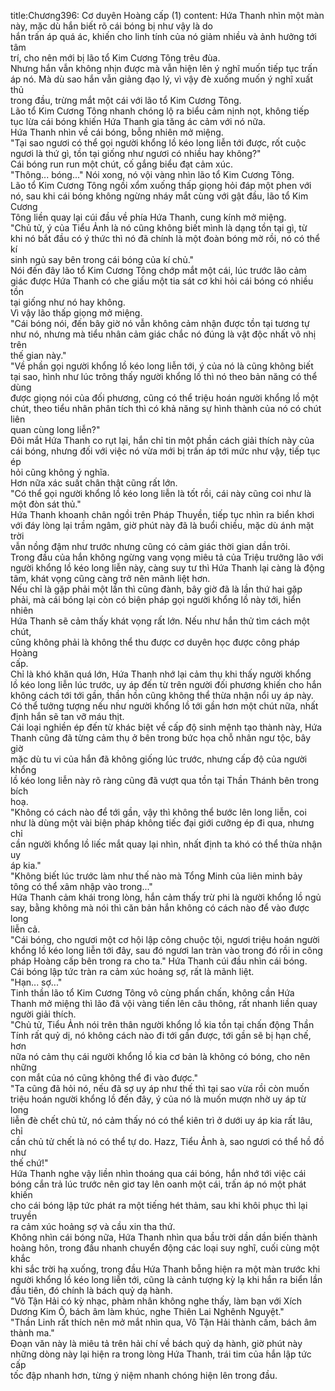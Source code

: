 title:Chương396: Cơ duyên Hoàng cấp (1)
content:
Hứa Thanh nhìn một màn này, mặc dù hắn biết rõ cái bóng bị như vậy là do<br>hắn trấn áp quá ác, khiến cho linh tính của nó giảm nhiều và ảnh hưởng tới tâm<br>trí, cho nên mới bị lão tổ Kim Cương Tông trêu đùa.<br>Nhưng hắn vẫn không nhịn được mà vẫn hiện lên ý nghĩ muốn tiếp tục trấn<br>áp nó. Mà dù sao hắn vẫn giảng đạo lý, vì vậy đè xuống muốn ý nghĩ xuất thủ<br>trong đầu, trừng mắt một cái với lão tổ Kim Cương Tông.<br>Lão tổ Kim Cương Tông nhanh chóng lộ ra biểu cảm nịnh nọt, không tiếp<br>tục lừa cái bóng khiến Hứa Thanh gia tăng ác cảm với nó nữa.<br>Hứa Thanh nhìn về cái bóng, bỗng nhiên mở miệng.<br>"Tại sao ngươi có thể gọi người khổng lồ kéo long liễn tới được, rốt cuộc<br>ngươi là thứ gì, tồn tại giống như ngươi có nhiều hay không?"<br>Cái bóng run run một chút, cố gắng biểu đạt cảm xúc.<br>"Thông... bóng..." Nói xong, nó vội vàng nhìn lão tổ Kim Cương Tông.<br>Lão tổ Kim Cương Tông ngồi xổm xuống thấp giọng hỏi đáp một phen với<br>nó, sau khi cái bóng không ngừng nháy mắt cùng với gật đầu, lão tổ Kim Cương<br>Tông liền quay lại cúi đầu về phía Hứa Thanh, cung kính mở miệng.<br>"Chủ tử, ý của Tiểu Ảnh là nó cũng không biết mình là dạng tồn tại gì, từ<br>khi nó bắt đầu có ý thức thì nó đã chính là một đoàn bóng mờ rồi, nó có thể kí<br>sinh ngủ say bên trong cái bóng của kí chủ."<br>Nói đến đây lão tổ Kim Cương Tông chớp mắt một cái, lúc trước lão cảm<br>giác được Hứa Thanh có che giấu một tia sát cơ khi hỏi cái bóng có nhiều tồn<br>tại giống như nó hay không.<br>Vì vậy lão thấp giọng mở miệng.<br>"Cái bóng nói, đến bây giờ nó vẫn không cảm nhận được tồn tại tương tự<br>như nó, nhưng mà tiểu nhân cảm giác chắc nó đúng là vật độc nhất vô nhị trên<br>thế gian này."<br>"Về phần gọi người khổng lồ kéo long liễn tới, ý của nó là cũng không biết<br>tại sao, hình như lúc trông thấy người khổng lồ thì nó theo bản năng có thể dùng<br>được giọng nói của đối phương, cũng có thể triệu hoán người khổng lồ một<br>chút, theo tiểu nhân phân tích thì có khả năng sự hình thành của nó có chút liên<br>quan cùng long liễn?"<br>Đôi mắt Hứa Thanh co rụt lại, hắn chỉ tin một phần cách giải thích này của<br>cái bóng, nhưng đối với việc nó vừa mới bị trấn áp tới mức như vậy, tiếp tục ép<br>hỏi cũng không ý nghĩa.<br>Hơn nữa xác suất chân thật cũng rất lớn.<br>"Có thể gọi người khổng lồ kéo long liễn là tốt rồi, cái này cũng coi như là<br>một đòn sát thủ."<br>Hứa Thanh khoanh chân ngồi trên Pháp Thuyền, tiếp tục nhìn ra biển khơi<br>với đáy lòng lại trầm ngâm, giờ phút này đã là buổi chiều, mặc dù ánh mặt trời<br>vẫn nồng đậm như trước nhưng cũng có cảm giác thời gian dần trôi.<br>Trong đầu của hắn không ngừng vang vọng miêu tả của Triệu trưởng lão với<br>người khổng lồ kéo long liễn này, càng suy tư thì Hứa Thanh lại càng là động<br>tâm, khát vọng cũng càng trở nên mãnh liệt hơn.<br>Nếu chỉ là gặp phải một lần thì cũng đành, bây giờ đã là lần thứ hai gặp<br>phải, mà cái bóng lại còn có biện pháp gọi người khổng lồ này tới, hiển nhiên<br>Hứa Thanh sẽ cảm thấy khát vọng rất lớn. Nếu như hắn thử tìm cách một chút,<br>cũng không phải là không thể thu được cơ duyên học được công pháp Hoàng<br>cấp.<br>Chỉ là khó khăn quá lớn, Hứa Thanh nhớ lại cảm thụ khi thấy người khổng<br>lồ kéo long liễn lúc trước, uy áp đến từ trên người đối phương khiến cho hắn<br>không cách tới tới gần, thần hồn cũng không thể thừa nhận nổi uy áp này.<br>Có thể tưởng tượng nếu như người khổng lồ tới gần hơn một chút nữa, nhất<br>định hắn sẽ tan vỡ máu thịt.<br>Cái loại nghiền ép đến từ khác biệt về cấp độ sinh mệnh tạo thành này, Hứa<br>Thanh cũng đã từng cảm thụ ở bên trong bức họa chỗ nhân ngư tộc, bây giờ<br>mặc dù tu vi của hắn đã không giống lúc trước, nhưng cấp độ của người khổng<br>lồ kéo long liễn này rõ ràng cũng đã vượt qua tồn tại Thần Thánh bên trong bích<br>hoạ.<br>"Không có cách nào để tới gần, vậy thì không thể bước lên long liễn, coi<br>như là dùng một vài biện pháp không tiếc đại giới cưỡng ép đi qua, nhưng chỉ<br>cần người khổng lồ liếc mắt quay lại nhìn, nhất định ta khó có thể thừa nhận uy<br>áp kia."<br>"Không biết lúc trước làm như thế nào mà Tổng Minh của liên minh bảy<br>tông có thể xâm nhập vào trong..."<br>Hứa Thanh cảm khái trong lòng, hắn cảm thấy trừ phi là người khổng lồ ngủ<br>say, bằng không mà nói thì căn bản hắn không có cách nào để vào được long<br>liễn cả.<br>"Cái bóng, cho ngươi một cơ hội lập công chuộc tội, ngươi triệu hoán người<br>khổng lồ kéo long liễn tới đây, sau đó ngươi lan tràn vào trong đó rồi in công<br>pháp Hoàng cấp bên trong ra cho ta." Hứa Thanh cúi đầu nhìn cái bóng.<br>Cái bóng lập tức tràn ra cảm xúc hoảng sợ, rất là mãnh liệt.<br>"Hạn... sợ..."<br>Tinh thần lão tổ Kim Cương Tông vô cùng phấn chấn, không cần Hứa<br>Thanh mở miệng thì lão đã vội vàng tiến lên câu thông, rất nhanh liền quay<br>người giải thích.<br>"Chủ tử, Tiểu Ảnh nói trên thân người khổng lồ kia tồn tại chấn động Thần<br>Tính rất quỷ dị, nó không cách nào đi tới gần được, tới gần sẽ bị hạn chế, hơn<br>nữa nó cảm thụ cái người khổng lồ kia cơ bản là không có bóng, cho nên những<br>con mắt của nó cũng không thể đi vào được."<br>"Ta cũng đã hỏi nó, nếu đã sợ uy áp như thế thì tại sao vừa rồi còn muốn<br>triệu hoán người khổng lồ đến đây, ý của nó là muốn mượn nhờ uy áp từ long<br>liễn đè chết chủ tử, nó cảm thấy nó có thể kiên trì ở dưới uy áp kia rất lâu, chỉ<br>cần chủ tử chết là nó có thể tự do. Hazz, Tiểu Ảnh à, sao ngươi có thể hồ đồ như<br>thế chứ!"<br>Hứa Thanh nghe vậy liền nhìn thoáng qua cái bóng, hắn nhớ tới việc cái<br>bóng cắn trả lúc trước nên giơ tay lên oanh một cái, trấn áp nó một phát khiến<br>cho cái bóng lập tức phát ra một tiếng hét thảm, sau khi khôi phục thì lại truyền<br>ra cảm xúc hoảng sợ và cầu xin tha thứ.<br>Không nhìn cái bóng nữa, Hứa Thanh nhìn qua bầu trời dần dần biến thành<br>hoàng hôn, trong đầu nhanh chuyển động các loại suy nghĩ, cuối cùng một khắc<br>khi sắc trời hạ xuống, trong đầu Hứa Thanh bỗng hiện ra một màn trước khi<br>người khổng lồ kéo long liễn tới, cũng là cảnh tượng kỳ lạ khi hắn ra biển lần<br>đầu tiên, đó chính là bách quỷ dạ hành.<br>"Vô Tận Hải có kỳ nhạc, phàm nhân không nghe thấy, làm bạn với Xích<br>Dương Kim Ô, bách âm làm khúc, nghe Thiên Lai Nghênh Nguyệt."<br>"Thần Linh rất thích nên mở mắt nhìn qua, Vô Tận Hải thành cấm, bách âm<br>thành ma."<br>Đoạn văn này là miêu tả trên hải chí về bách quỷ dạ hành, giờ phút này<br>những dòng này lại hiện ra trong lòng Hứa Thanh, trái tim của hắn lập tức cấp<br>tốc đập nhanh hơn, từng ý niệm nhanh chóng hiện lên trong đầu.